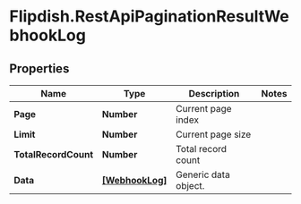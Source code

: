 # Flipdish.RestApiPaginationResultWebhookLog

## Properties

Name | Type | Description | Notes
------------ | ------------- | ------------- | -------------
**Page** | **Number** | Current page index | 
**Limit** | **Number** | Current page size | 
**TotalRecordCount** | **Number** | Total record count | 
**Data** | [**[WebhookLog]**](WebhookLog.md) | Generic data object. | 


